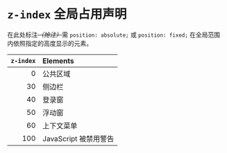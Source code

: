 # `z-index` 全局占用声明

在此处标注<wbr>*~~（抢注）~~*<wbr>需 `position: absolute;` 或 `position: fixed;` 在全局范围内依照指定的高度显示的元素。

| `z-index` | Elements |
| ---: | :--- |
| 0 | 公共区域 |
| 30 | 侧边栏 |
| 40 | 登录窗 |
| 50 | 浮动窗 |
| 60 | 上下文菜单 |
| 100 | JavaScript 被禁用警告 |
